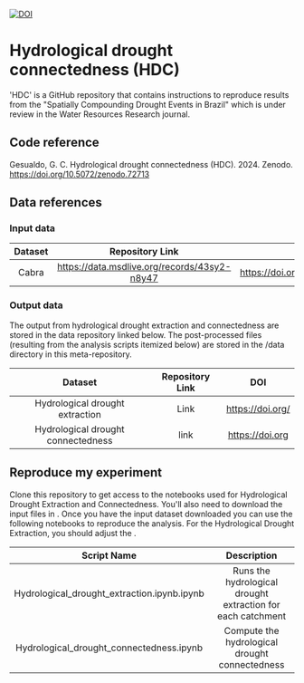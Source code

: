 
[![DOI](https://sandbox.zenodo.org/badge/598627946.svg)](https://sandbox.zenodo.org/doi/10.5072/zenodo.72712)

# Hydrological drought connectedness (HDC)
'HDC' is a GitHub repository that contains instructions to reproduce results from the "Spatially Compounding Drought Events in Brazil" which is under review in the Water Resources Research journal.

## Code reference
Gesualdo, G. C. Hydrological drought connectedness (HDC). 2024. Zenodo. https://doi.org/10.5072/zenodo.72713

## Data references
### Input data
|       Dataset       |               Repository Link                |               DOI                |
|:-------------------:|:--------------------------------------------:|:--------------------------------:|
|   Cabra             | https://data.msdlive.org/records/43sy2-n8y47 | https://doi.org/10.57931/1989373 |

### Output data
The output from hydrological drought extraction and connectedness are stored in the data repository linked below. The post-processed files (resulting from the analysis scripts itemized below) are stored in the /data directory in this meta-repository.

|       Dataset       |                                Repository Link                                |                   DOI                   |
|:-------------------:|:-----------------------------------------------------------------------------:|:---------------------------------------:|
| Hydrological drought extraction    |                 Link                |    https://doi.org/     |
| Hydrological drought connectedness | link | https://doi.org |


## Reproduce my experiment
Clone this repository to get access to the notebooks used for Hydrological Drought Extraction and Connectedness. You'll also need to download the input files in <Put the path here>. Once you have the input dataset downloaded you can use the following notebooks to reproduce the analysis. For the Hydrological Drought Extraction, you should adjust the <put the name>. 

|                Script Name                 |                                Description                                 |
|:------------------------------------------:|:--------------------------------------------------------------------------:|
|Hydrological_drought_extraction.ipynb.ipynb | Runs the hydrological drought extraction for each catchment                |
|Hydrological_drought_connectedness.ipynb    | Compute the hydrological drought connectedness                             |
